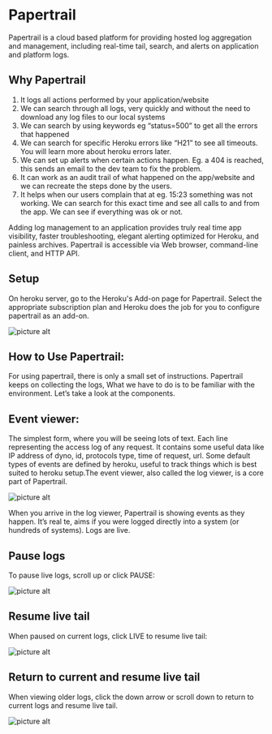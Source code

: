 # Papertrail
Papertrail is a cloud based platform for providing hosted log aggregation and management, including real-time tail, search, and alerts on application and platform logs.

## Why Papertrail

1. It logs all actions performed by your application/website 
2. We can search through all logs, very quickly and without the need to download any log files to our local systems
3. We can search by using keywords eg “status=500” to get all the errors that happened
4. We can search for specific Heroku errors like “H21” to see all timeouts. You will learn more about heroku errors later.
5. We can set up alerts when certain actions happen. Eg. a 404 is reached, this sends an email to the dev team to fix the problem.
6. It can work as an audit trail of what happened on the app/website and we can recreate the steps done by the users.
7. It helps when our users complain that at eg. 15:23 something was not working. We can search for this exact time and see all calls to and from the app. We can see if everything was ok or not.

Adding log management to an application provides truly real time app visibility, faster troubleshooting, elegant alerting optimized for Heroku, and painless archives. Papertrail is accessible via Web browser, command-line client, and HTTP API. 

## Setup
On heroku server, go to the Heroku's Add-on page for Papertrail. Select the appropriate subscription plan and Heroku does the job for you to configure papertrail as an add-on.

![picture alt](https://github.com/shivali-ucreate/chaos-monkey-dox/blob/master/img/papertrail-plan.png "Papertrail subscription plan")

## How to Use Papertrail: 
For using papertrail, there is only a small set of instructions. Papertrail keeps on collecting the logs, What we have to do is to be familiar with the environment. Let’s take a look at the components.

## Event viewer:
The simplest form, where you will be seeing lots of text. Each line representing the access log of any request. It contains some useful data like IP address of dyno, id, protocols type, time of request, url.
Some default types of events  are defined by heroku, useful to track things which is best suited to heroku setup.The event viewer, also called the log viewer, is a core part of Papertrail.

![picture alt](https://github.com/shivali-ucreate/chaos-monkey-dox/blob/master/img/papertrail-events.png "Papertrail Events")

When you arrive in the log viewer, Papertrail is showing events as they happen. It’s real te, aims if you were logged directly into a system (or hundreds of systems). Logs are live.

## Pause logs

To pause live logs, scroll up or click PAUSE:

![picture alt](https://github.com/shivali-ucreate/chaos-monkey-dox/blob/master/img/pause-event.png "Papertrail Pause Event")

## Resume live tail

When paused on current logs, click LIVE to resume live tail:

![picture alt](https://github.com/shivali-ucreate/chaos-monkey-dox/blob/master/img/resume-event.png "Papertrail Resume Event")

## Return to current and resume live tail

When viewing older logs, click the down arrow or scroll down to return to current logs and resume live tail.

![picture alt](https://github.com/shivali-ucreate/chaos-monkey-dox/blob/master/img/current-event.png "Papertrail Current Event")




